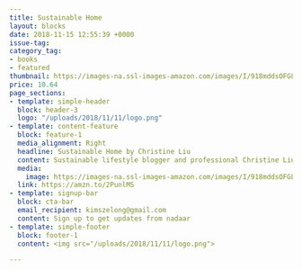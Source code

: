 ```yaml
---
title: Sustainable Home
layout: blocks
date: 2018-11-15 12:55:39 +0000
issue-tag:
category_tag:
- books
- featured
thumbnail: https://images-na.ssl-images-amazon.com/images/I/918mddsOFGL.jpg
price: 10.64
page_sections:
- template: simple-header
  block: header-3
  logo: "/uploads/2018/11/11/logo.png"
- template: content-feature
  block: feature-1
  media_alignment: Right
  headline: Sustainable Home by Christine Liu
  content: Sustainable lifestyle blogger and professional Christine Liu takes you on a tour through the rooms of your home – the living area, kitchen, bedroom and bathroom – offering tips, tricks and 18 step-by-step projects designed to help you lead a more low-impact lifestyle.
  media:
    image: https://images-na.ssl-images-amazon.com/images/I/918mddsOFGL.jpg
  link: https://amzn.to/2PunlMS
- template: signup-bar
  block: cta-bar
  email_recipient: kimszelong@gmail.com
  content: Sign up to get updates from nadaar
- template: simple-footer
  block: footer-1
  content: <img src="/uploads/2018/11/11/logo.png">

---
```

